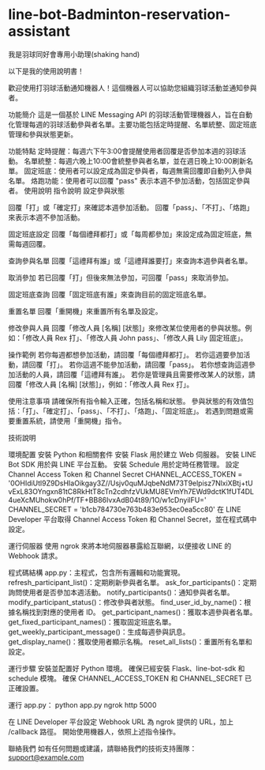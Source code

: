 # line-bot-Badminton-reservation-assistant
我是羽球同好會專用小助理(shaking hand)

以下是我的使用說明書！

歡迎使用打羽球活動通知機器人！這個機器人可以協助您組織羽球活動並通知參與者。

功能簡介
這是一個基於 LINE Messaging API 的羽球活動管理機器人，旨在自動化管理每週的羽球活動參與者名單。主要功能包括定時提醒、名單統整、固定班底管理和參與狀態更新。

功能特點
定時提醒：每週六下午3:00會提醒使用者回覆是否參加本週的羽球活動。
名單統整：每週六晚上10:00會統整參與者名單，並在週日晚上10:00刷新名單。
固定班底：使用者可以設定成為固定參與者，每週無需回覆即自動列入參與名單。
烙跑功能：使用者可以回覆 "pass" 表示本週不參加活動，包括固定參與者。
使用說明
指令說明
設定參與狀態

回覆「打」或「確定打」來確認本週參加活動。
回覆「pass」、「不打」、「烙跑」來表示本週不參加活動。

固定班底設定
回覆「每個禮拜都打」或「每周都參加」來設定成為固定班底，無需每週回覆。

查詢參與名單
回覆「這禮拜有誰」或「這禮拜誰要打」來查詢本週參與者名單。

取消參加
若已回覆「打」但後來無法參加，可回覆「pass」來取消參加。

固定班底查詢
回覆「固定班底有誰」來查詢目前的固定班底名單。

重置名單
回覆「重開機」來重置所有名單及設定。

修改參與人員
回覆「修改人員 [名稱] [狀態]」來修改某位使用者的參與狀態。例如：「修改人員 Rex 打」、「修改人員 John pass」、「修改人員 Lily 固定班底」。


操作範例
若你每週都想參加活動，請回覆「每個禮拜都打」。
若你這週要參加活動，請回覆「打」。
若你這週不能參加活動，請回覆「pass」。
若你想查詢這週參加活動的人員，請回覆「這禮拜有誰」。
若你是管理員且需要修改某人的狀態，請回覆「修改人員 [名稱] [狀態]」，例如：「修改人員 Rex 打」。

使用注意事項
請確保所有指令輸入正確，包括名稱和狀態。
參與狀態的有效值包括：「打」、「確定打」、「pass」、「不打」、「烙跑」、「固定班底」。
若遇到問題或需要重置系統，請使用「重開機」指令。



技術說明

環境配置
安裝 Python 和相關套件
安裝 Flask 用於建立 Web 伺服器。
安裝 LINE Bot SDK 用於與 LINE 平台互動。
安裝 Schedule 用於定時任務管理。
設定 Channel Access Token 和 Channel Secret
CHANNEL_ACCESS_TOKEN = '0OHIdiUtl9Z9DsHIaOikgay3Z//Usjv0quMJqbeNdM73T9elpisz7NlxiXBtj+tUvExL83OYngxn81tC8RkHtT8cTn2cdhfzVUkMU8EVmYh7EWd9dctK1fUT4DL4ueXcMUhokw0hPf/TF+BB86IvxAdB04t89/1O/w1cDnyilFU='
CHANNEL_SECRET = 'b1cb784730e763b483e953ec0ea5cc80'
在 LINE Developer 平台取得 Channel Access Token 和 Channel Secret，並在程式碼中設定。

運行伺服器
使用 ngrok 來將本地伺服器暴露給互聯網，以便接收 LINE 的 Webhook 請求。

程式碼結構
app.py：主程式，包含所有邏輯和功能實現。
refresh_participant_list()：定期刷新參與者名單。
ask_for_participants()：定期詢問使用者是否參加本週活動。
notify_participants()：通知參與者名單。
modify_participant_status()：修改參與者狀態。
find_user_id_by_name()：根據名稱找到對應的使用者 ID。
get_participant_names()：獲取本週參與者名單。
get_fixed_participant_names()：獲取固定班底名單。
get_weekly_participant_message()：生成每週參與訊息。
get_display_name()：獲取使用者顯示名稱。
reset_all_lists()：重置所有名單和設定。

運行步驟
安裝並配置好 Python 環境。
確保已經安裝 Flask、line-bot-sdk 和 schedule 模塊。
確保 CHANNEL_ACCESS_TOKEN 和 CHANNEL_SECRET 已正確設置。

運行 app.py：
python app.py
ngrok http 5000

在 LINE Developer 平台設定 Webhook URL 為 ngrok 提供的 URL，加上 /callback 路徑。
開始使用機器人，依照上述指令操作。


聯絡我們
如有任何問題或建議，請聯絡我們的技術支持團隊：support@example.com

